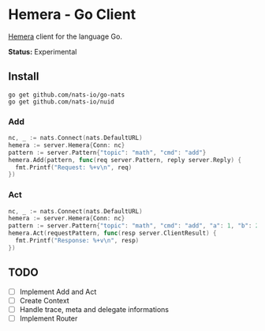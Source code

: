 # Hemera - Go Client
[Hemera](https://github.com/hemerajs/hemera) client for the language Go.

**Status:** Experimental

## Install

```
go get github.com/nats-io/go-nats
go get github.com/nats-io/nuid
```

### Add

```go
nc, _ := nats.Connect(nats.DefaultURL)
hemera := server.Hemera{Conn: nc}
pattern := server.Pattern{"topic": "math", "cmd": "add"}
hemera.Add(pattern, func(req server.Pattern, reply server.Reply) {
  fmt.Printf("Request: %+v\n", req)
})
```

### Act

```go
nc, _ := nats.Connect(nats.DefaultURL)
hemera := server.Hemera{Conn: nc}
pattern := server.Pattern{"topic": "math", "cmd": "add", "a": 1, "b": 2}
hemera.Act(requestPattern, func(resp server.ClientResult) {
  fmt.Printf("Response: %+v\n", resp)
})
```

## TODO

- [ ] Implement Add and Act
- [ ] Create Context
- [ ] Handle trace, meta and delegate informations
- [ ] Implement Router
